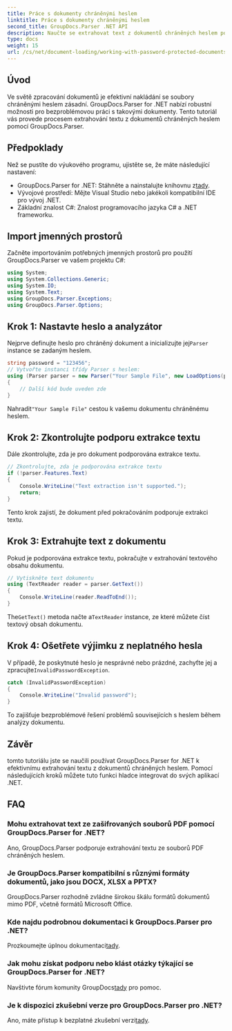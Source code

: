 ```yaml
---
title: Práce s dokumenty chráněnými heslem
linktitle: Práce s dokumenty chráněnými heslem
second_title: GroupDocs.Parser .NET API
description: Naučte se extrahovat text z dokumentů chráněných heslem pomocí GroupDocs.Parser for .NET. Vylepšete své možnosti zpracování dokumentů.
type: docs
weight: 15
url: /cs/net/document-loading/working-with-password-protected-documents/
---
```

## Úvod
Ve světě zpracování dokumentů je efektivní nakládání se soubory chráněnými heslem zásadní. GroupDocs.Parser for .NET nabízí robustní možnosti pro bezproblémovou práci s takovými dokumenty. Tento tutoriál vás provede procesem extrahování textu z dokumentů chráněných heslem pomocí GroupDocs.Parser.
## Předpoklady
Než se pustíte do výukového programu, ujistěte se, že máte následující nastavení:
-  GroupDocs.Parser for .NET: Stáhněte a nainstalujte knihovnu z[tady](https://releases.groupdocs.com/parser/net/).
- Vývojové prostředí: Mějte Visual Studio nebo jakékoli kompatibilní IDE pro vývoj .NET.
- Základní znalost C#: Znalost programovacího jazyka C# a .NET frameworku.

## Import jmenných prostorů
Začněte importováním potřebných jmenných prostorů pro použití GroupDocs.Parser ve vašem projektu C#:
```csharp
using System;
using System.Collections.Generic;
using System.IO;
using System.Text;
using GroupDocs.Parser.Exceptions;
using GroupDocs.Parser.Options;
```

## Krok 1: Nastavte heslo a analyzátor
 Nejprve definujte heslo pro chráněný dokument a inicializujte jej`Parser` instance se zadaným heslem.
```csharp
string password = "123456";
// Vytvořte instanci třídy Parser s heslem:
using (Parser parser = new Parser("Your Sample File", new LoadOptions(password)))
{
    // Další kód bude uveden zde
}
```
 Nahradit`"Your Sample File"` cestou k vašemu dokumentu chráněnému heslem.
## Krok 2: Zkontrolujte podporu extrakce textu
Dále zkontrolujte, zda je pro dokument podporována extrakce textu.
```csharp
// Zkontrolujte, zda je podporována extrakce textu
if (!parser.Features.Text)
{
    Console.WriteLine("Text extraction isn't supported.");
    return;
}
```
Tento krok zajistí, že dokument před pokračováním podporuje extrakci textu.
## Krok 3: Extrahujte text z dokumentu
Pokud je podporována extrakce textu, pokračujte v extrahování textového obsahu dokumentu.
```csharp
// Vytiskněte text dokumentu
using (TextReader reader = parser.GetText())
{
    Console.WriteLine(reader.ReadToEnd());
}
```
 The`GetText()` metoda načte a`TextReader` instance, ze které můžete číst textový obsah dokumentu.
## Krok 4: Ošetřete výjimku z neplatného hesla
 V případě, že poskytnuté heslo je nesprávné nebo prázdné, zachyťte jej a zpracujte`InvalidPasswordException`.
```csharp
catch (InvalidPasswordException)
{
    Console.WriteLine("Invalid password");
}
```
To zajišťuje bezproblémové řešení problémů souvisejících s heslem během analýzy dokumentu.

## Závěr
tomto tutoriálu jste se naučili používat GroupDocs.Parser for .NET k efektivnímu extrahování textu z dokumentů chráněných heslem. Pomocí následujících kroků můžete tuto funkci hladce integrovat do svých aplikací .NET.

## FAQ
### Mohu extrahovat text ze zašifrovaných souborů PDF pomocí GroupDocs.Parser for .NET?
Ano, GroupDocs.Parser podporuje extrahování textu ze souborů PDF chráněných heslem.
### Je GroupDocs.Parser kompatibilní s různými formáty dokumentů, jako jsou DOCX, XLSX a PPTX?
GroupDocs.Parser rozhodně zvládne širokou škálu formátů dokumentů mimo PDF, včetně formátů Microsoft Office.
### Kde najdu podrobnou dokumentaci k GroupDocs.Parser pro .NET?
 Prozkoumejte úplnou dokumentaci[tady](https://reference.groupdocs.com/parser/net/).
### Jak mohu získat podporu nebo klást otázky týkající se GroupDocs.Parser for .NET?
 Navštivte fórum komunity GroupDocs[tady](https://forum.groupdocs.com/c/parser/17) pro pomoc.
### Je k dispozici zkušební verze pro GroupDocs.Parser pro .NET?
 Ano, máte přístup k bezplatné zkušební verzi[tady](https://releases.groupdocs.com/).